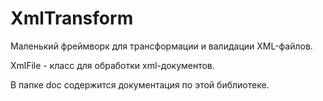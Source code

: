 # XmlTransform
Маленький фреймворк для трансформации и валидации XML-файлов.

XmlFile - класс для обработки xml-документов.

В папке doc содержится документация по этой библиотеке. 
